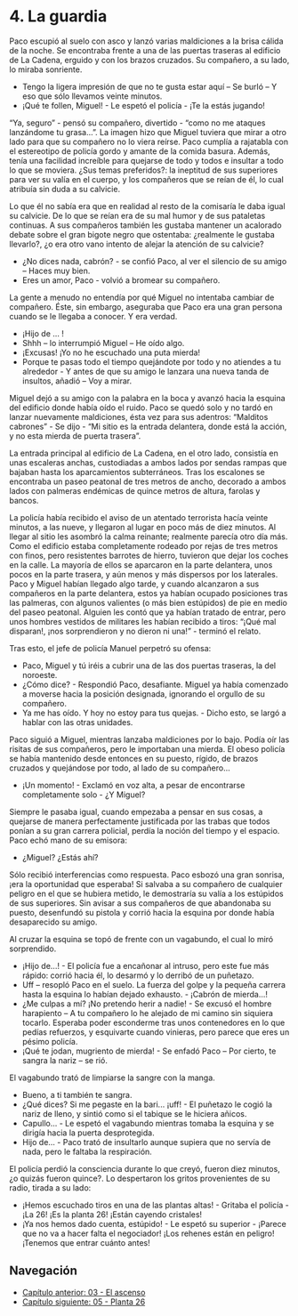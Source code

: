 # 4. La guardia

Paco escupió al suelo con asco y lanzó varias maldiciones a la brisa cálida de la noche. Se encontraba frente a una de las puertas traseras al edificio de La Cadena, erguido y con los brazos cruzados. Su compañero, a su lado, lo miraba sonriente.

- Tengo la ligera impresión de que no te gusta estar aquí – Se burló – Y eso que sólo llevamos veinte minutos.
- ¡Qué te follen, Miguel! - Le espetó el policía - ¡Te la estás jugando!

“Ya, seguro” - pensó su compañero, divertido - “como no me ataques lanzándome tu grasa...”. La imagen hizo que Miguel tuviera que mirar a otro lado para que su compañero no lo viera reírse. Paco cumplía a rajatabla con el estereotipo de policía gordo y amante de la comida basura. Además, tenía una facilidad increíble para quejarse de todo y todos e insultar a todo lo que se moviera. ¿Sus temas preferidos?: la ineptitud de sus superiores para ver su valía en el cuerpo, y los compañeros que se reían de él, lo cual atribuía sin duda a su calvicie.

Lo que él no sabía era que en realidad al resto de la comisaría le daba igual su calvicie. De lo que se reían era de su mal humor y de sus pataletas continuas. A sus compañeros también les gustaba mantener un acalorado debate sobre el gran bigote negro que ostentaba: ¿realmente le gustaba llevarlo?, ¿o era otro vano intento de alejar la atención de su calvicie?

- ¿No dices nada, cabrón? - se confió Paco, al ver el silencio de su amigo – Haces muy bien.
- Eres un amor, Paco - volvió a bromear su compañero. 

La gente a menudo no entendía por qué Miguel no intentaba cambiar de compañero. Éste, sin embargo, aseguraba que Paco era una gran persona cuando se le llegaba a conocer. Y era verdad.

- ¡Hijo de … !
- Shhh – lo interrumpió Miguel – He oído algo.
- ¡Excusas! ¡Yo no he escuchado una puta mierda!
- Porque te pasas todo el tiempo quejándote por todo y no atiendes a tu alrededor - Y antes de que su amigo le lanzara una nueva tanda de insultos, añadió – Voy a mirar.

Miguel dejó a su amigo con la palabra en la boca y avanzó hacia la esquina del edificio donde había oído el ruido. Paco se quedó solo y no tardó en lanzar nuevamente maldiciones, ésta vez para sus adentros: “Malditos cabrones” - Se dijo - “Mi sitio es la entrada delantera, donde está la acción, y no esta mierda de puerta trasera”.

La entrada principal al edificio de La Cadena, en el otro lado, consistía en unas escaleras anchas, custodiadas a ambos lados por sendas rampas que bajaban hasta los aparcamientos subterráneos. Tras los escalones se encontraba un paseo peatonal de tres metros de ancho, decorado a ambos lados con palmeras endémicas de quince metros de altura, farolas y bancos.

La policía había recibido el aviso de un atentado terrorista hacía veinte minutos, a las nueve, y llegaron al lugar en poco más de diez minutos. Al llegar al sitio les asombró la calma reinante; realmente parecía otro día más. Como el edificio estaba completamente rodeado por rejas de tres metros con finos, pero resistentes barrotes de hierro, tuvieron que dejar los coches en la calle. La mayoría de ellos se aparcaron en la parte delantera, unos pocos en la parte trasera, y aún menos y más dispersos por los laterales. Paco y Miguel habían llegado algo tarde, y cuando alcanzaron a sus compañeros en la parte delantera, estos ya habían ocupado posiciones tras las palmeras, con algunos valientes (o más bien estúpidos) de pie en medio del paseo peatonal. Alguien les contó que ya habían tratado de entrar, pero unos hombres vestidos de militares les habían recibido a tiros: “¡Qué mal disparan!, ¡nos sorprendieron y no dieron ni una!” - terminó el relato.

Tras esto, el jefe de policía Manuel perpetró su ofensa:

- Paco, Miguel y tú iréis a cubrir una de las dos puertas traseras, la del noroeste.
- ¿Cómo dice? - Respondió Paco, desafiante. Miguel ya había comenzado a moverse hacia la posición designada, ignorando el orgullo de su compañero.
- Ya me has oído. Y hoy no estoy para tus quejas. - Dicho esto, se largó a hablar con las otras unidades.

Paco siguió a Miguel, mientras lanzaba maldiciones por lo bajo. Podía oír las risitas de sus compañeros, pero le importaban una mierda. El obeso policía se había mantenido desde entonces en su puesto, rígido, de brazos cruzados y quejándose por todo, al lado de su compañero...

- ¡Un momento! - Exclamó en voz alta, a pesar de encontrarse completamente solo - ¿Y Miguel?

Siempre le pasaba igual, cuando empezaba a pensar en sus cosas, a quejarse de manera perfectamente justificada por las trabas que todos ponían a su gran carrera policial, perdía la noción del tiempo y el espacio. Paco echó mano de su emisora:

- ¿Miguel? ¿Estás ahí?

Sólo recibió interferencias como respuesta. Paco esbozó una gran sonrisa, ¡era la oportunidad que esperaba! Si salvaba a su compañero de cualquier peligro en el que se hubiera metido, le demostraría su valía a los estúpidos de sus superiores. Sin avisar a sus compañeros de que abandonaba su puesto, desenfundó su pistola y corrió hacia la esquina por donde había desaparecido su amigo. 

Al cruzar la esquina se topó de frente con un vagabundo, el cual lo miró sorprendido. 

- ¡Hijo de...! - El policía fue a encañonar al intruso, pero este fue más rápido: corrió hacia él, lo desarmó y lo derribó de un puñetazo.
- Uff – resopló Paco en el suelo. La fuerza del golpe y la pequeña carrera hasta la esquina lo habían dejado exhausto. - ¡Cabrón de mierda...!
- ¿Me culpas a mí? ¡No pretendo herir a nadie! - Se excusó el hombre harapiento – A tu compañero lo he alejado de mi camino sin siquiera tocarlo. Esperaba poder esconderme tras unos contenedores en lo que pedías refuerzos, y esquivarte cuando vinieras, pero parece que eres un pésimo policía.
- ¡Qué te jodan, mugriento de mierda! - Se enfadó Paco – Por cierto, te sangra la nariz – se rió. 

El vagabundo trató de limpiarse la sangre con la manga.

- Bueno, a ti también te sangra.
- ¿Qué dices? Si me pegaste en la bari... ¡uff! - El puñetazo le cogió la nariz de lleno, y sintió como si el tabique se le hiciera añicos.
- Capullo...  - Le espetó el vagabundo mientras tomaba la esquina y se dirigía hacia la puerta desprotegida.
- Hijo de... - Paco trató de insultarlo aunque supiera que no servía de nada, pero le faltaba la respiración.

El policía perdió la consciencia durante lo que creyó, fueron diez minutos, ¿o quizás fueron quince?. Lo despertaron los gritos provenientes de su radio, tirada a su lado:

- ¡Hemos escuchado tiros en una de las plantas altas! - Gritaba el policía - ¡La 26! ¡Es la planta 26! ¡Están cayendo cristales!
- ¡Ya nos hemos dado cuenta, estúpido! - Le espetó su superior - ¡Parece que no va a hacer falta el negociador! ¡Los rehenes están en peligro! ¡Tenemos que entrar cuánto antes!

## Navegación

- [Capítulo anterior: 03 - El ascenso](c03_el-ascenso.md)
- [Capítulo siguiente: 05 - Planta 26](c05_planta-26.md)
